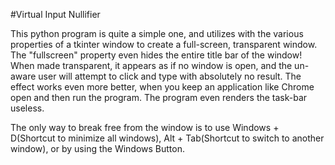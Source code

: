 #Virtual Input Nullifier

This python program is quite a simple one, and utilizes with the various properties of a tkinter window to create a full-screen, transparent window. The "fullscreen" property even hides the entire title bar of the window!
When made transparent, it appears as if no window is open, and the un-aware user will attempt to click and type with absolutely no result. The effect works even more better, when you keep an application like Chrome open and then run the program.
The program even renders the task-bar useless.

The only way to break free from the window is to use  Windows + D(Shortcut to minimize all windows), Alt + Tab(Shortcut to switch to another window), or by using the Windows Button.
